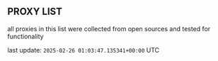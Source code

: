 ## PROXY LIST

all proxies in this list were collected from open sources and tested for functionality

last update: `2025-02-26 01:03:47.135341+00:00` UTC